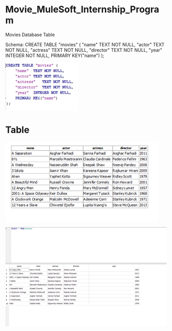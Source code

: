 # Movie_MuleSoft_Internship_Program
Movies Database Table


Schema:
  CREATE TABLE "movies" (
	  "name"	TEXT NOT NULL,
	  "actor"	TEXT NOT NULL,
	  "actress"	TEXT NOT NULL,
	  "director"	TEXT NOT NULL,
	  "year"	INTEGER NOT NULL,
	PRIMARY KEY("name")
  );
  
![Schema](https://github.com/mhmdrameez/Movie_MuleSoft_Internship_Program/blob/main/schema.PNG)
  
  # Table
 ![Table](https://github.com/mhmdrameez/Movie_MuleSoft_Internship_Program/blob/main/Table.PNG)



 ![Table](https://github.com/mhmdrameez/Movie_MuleSoft_Internship_Program/blob/main/selecttable..PNG)
